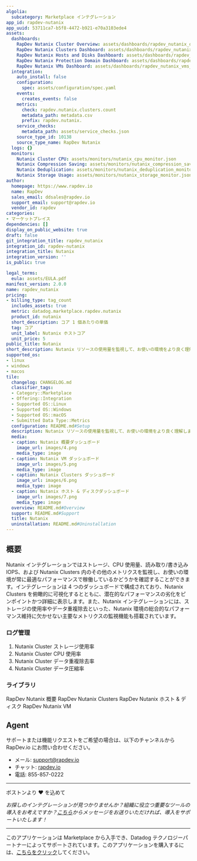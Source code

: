 ```yaml
---
algolia:
  subcategory: Marketplace インテグレーション
app_id: rapdev-nutanix
app_uuid: 53711ca7-b5f8-4472-b921-e70a3103ede4
assets:
  dashboards:
    RapDev Nutanix Cluster Overview: assets/dashboards/rapdev_nutanix_overview_dashboard.json
    RapDev Nutanix Clusters Dashboard: assets/dashboards/rapdev_nutanix_clusters_dashboard.json
    RapDev Nutanix Hosts and Disks Dashboard: assets/dashboards/rapdev_nutanix_hosts_and_disks_dashboard.json
    RapDev Nutanix Protection Domain Dashboard: assets/dashboards/rapdev_nutanix_protection_domain_dashboard.json
    RapDev Nutanix VMs Dashboard: assets/dashboards/rapdev_nutanix_vms_dashboard.json
  integration:
    auto_install: false
    configuration:
      spec: assets/configuration/spec.yaml
    events:
      creates_events: false
    metrics:
      check: rapdev.nutanix.clusters.count
      metadata_path: metadata.csv
      prefix: rapdev.nutanix.
    service_checks:
      metadata_path: assets/service_checks.json
    source_type_id: 10138
    source_type_name: RapDev Nutanix
  logs: {}
  monitors:
    Nutanix Cluster CPU: assets/monitors/nutanix_cpu_monitor.json
    Nutanix Compression Saving: assets/monitors/nutanix_compression_saving_monitor.json
    Nutanix Deduplication: assets/monitors/nutanix_deduplication_monitor.json
    Nutanix Storage Usage: assets/monitors/nutanix_storage_monitor.json
author:
  homepage: https://www.rapdev.io
  name: RapDev
  sales_email: ddsales@rapdev.io
  support_email: support@rapdev.io
  vendor_id: rapdev
categories:
- マーケットプレイス
dependencies: []
display_on_public_website: true
draft: false
git_integration_title: rapdev_nutanix
integration_id: rapdev-nutanix
integration_title: Nutanix
integration_version: ''
is_public: true

legal_terms:
  eula: assets/EULA.pdf
manifest_version: 2.0.0
name: rapdev_nutanix
pricing:
- billing_type: tag_count
  includes_assets: true
  metric: datadog.marketplace.rapdev.nutanix
  product_id: nutanix
  short_description: コア 1 個あたりの単価
  tag: コア
  unit_label: Nutanix ホストコア
  unit_price: 5
public_title: Nutanix
short_description: Nutanix リソースの使用量を監視して、お使いの環境をより良く理解しましょう。
supported_os:
- linux
- windows
- macos
tile:
  changelog: CHANGELOG.md
  classifier_tags:
  - Category::Marketplace
  - Offering::Integration
  - Supported OS::Linux
  - Supported OS::Windows
  - Supported OS::macOS
  - Submitted Data Type::Metrics
  configuration: README.md#Setup
  description: Nutanix リソースの使用量を監視して、お使いの環境をより良く理解しましょう。
  media:
  - caption: Nutanix 概要ダッシュボード
    image_url: images/4.png
    media_type: image
  - caption: Nutanix VM ダッシュボード
    image_url: images/5.png
    media_type: image
  - caption: Nutanix Clusters ダッシュボード
    image_url: images/6.png
    media_type: image
  - caption: Nutanix ホスト & ディスクダッシュボード
    image_url: images/7.png
    media_type: image
  overview: README.md#Overview
  support: README.md#Support
  title: Nutanix
  uninstallation: README.md#Uninstallation
---
```


<!--  SOURCED FROM https://github.com/DataDog/marketplace -->


## 概要
Nutanix インテグレーションではストレージ、CPU 使用量、読み取り/書き込み IOPS、および Nutanix Clusters 内のその他のメトリクスを監視し、お使いの環境が常に最適なパフォーマンスで稼働しているかどうかを確認することができます。インテグレーションは 4 つのダッシュボードで構成されており、Nutanix Clusters を俯瞰的に可視化するとともに、潜在的なパフォーマンスの劣化をピンポイントかつ詳細に表示します。また、Nutanix インテグレーションには、ストレージの使用率やデータ重複除去といった、Nutanix 環境の総合的なパフォーマンス維持に欠かせない主要なメトリクスの監視機能も搭載されています。

### ログ管理

1. Nutanix Cluster ストレージ使用率
2. Nutanix Cluster CPU 使用率
3. Nutanix Cluster データ重複除去率
4. Nutanix Cluster データ圧縮率

### ライブラリ

RapDev Nutanix 概要
RapDev Nutanix Clusters
RapDev Nutanix ホスト & ディスク
RapDev Nutanix VM

## Agent
サポートまたは機能リクエストをご希望の場合は、以下のチャンネルから RapDev.io にお問い合わせください。

- メール: support@rapdev.io
- チャット: [rapdev.io](https://www.rapdev.io/#Get-in-touch)
- 電話: 855-857-0222

---
ボストンより ❤️ を込めて

*お探しのインテグレーションが見つかりませんか？組織に役立つ重要なツールの導入をお考えですか？[こちら](mailto:support@rapdev.io)からメッセージをお送りいただければ、導入をサポートいたします！*

---
このアプリケーションは Marketplace から入手でき、Datadog テクノロジーパートナーによってサポートされています。このアプリケーションを購入するには、<a href="https://app.datadoghq.com/marketplace/app/rapdev-nutanix" target="_blank">こちらをクリック</a>してください。
